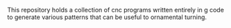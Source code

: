 This repository holds a collection of cnc programs written entirely in g code to generate various patterns that can be useful to ornamental turning.